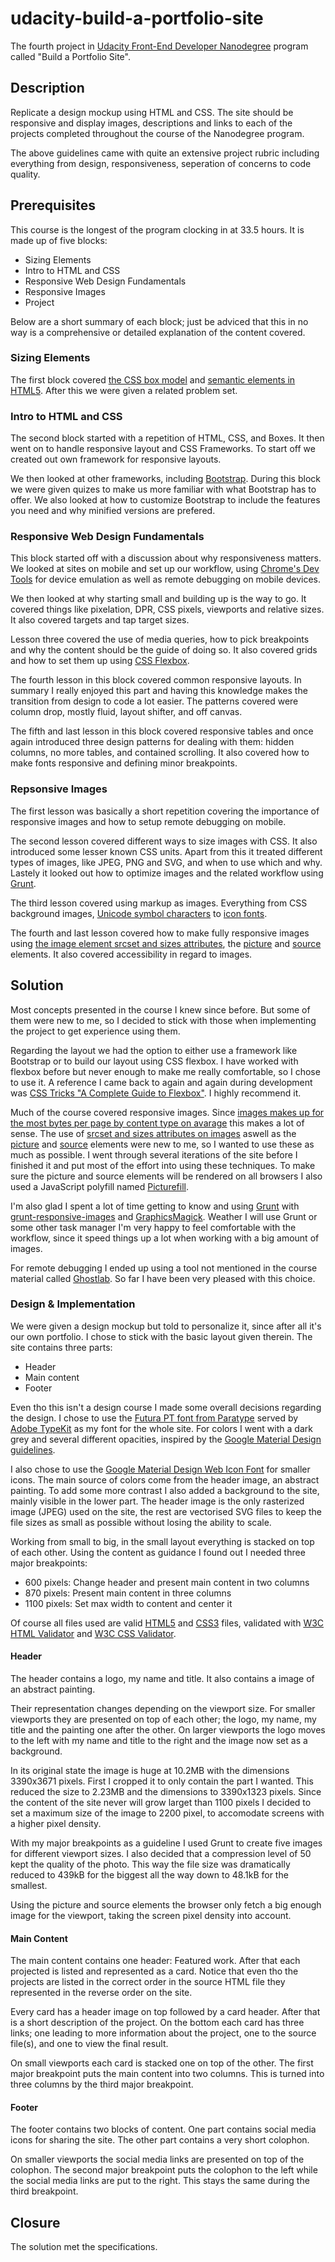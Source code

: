 # udacity-build-a-portfolio-site
The fourth project in [Udacity Front-End Developer Nanodegree](https://www.udacity.com/course/front-end-web-developer-nanodegree--nd001) program called "Build a Portfolio Site".

## Description
Replicate a design mockup using HTML and CSS. The site should be responsive and display images, descriptions and links to each of the projects completed throughout the course of the Nanodegree program.

The above guidelines came with quite an extensive project rubric including everything from design, responsiveness, seperation of concerns to code quality.

## Prerequisites
This course is the longest of the program clocking in at 33.5 hours. It is made up of five blocks:

* Sizing Elements
* Intro to HTML and CSS
* Responsive Web Design Fundamentals
* Responsive Images
* Project

Below are a short summary of each block; just be adviced that this in no way is a comprehensive or detailed explanation of the content covered.

### Sizing Elements
The first block covered [the CSS box model](https://developer.mozilla.org/en-US/docs/Web/CSS/CSS_Box_Model/Introduction_to_the_CSS_box_model) and [semantic elements in HTML5](https://developer.mozilla.org/en-US/docs/Web/Guide/HTML/HTML5). After this we were given a related problem set.

### Intro to HTML and CSS
The second block started with a repetition of HTML, CSS, and Boxes. It then went on to handle responsive layout and CSS Frameworks. To start off we created out own framework for responsive layouts.

We then looked at other frameworks, including [Bootstrap](http://getbootstrap.com/). During this block we were given quizes to make us more familiar with what Bootstrap has to offer. We also looked at how to customize Bootstrap to include the features you need and why minified versions are prefered.

### Responsive Web Design Fundamentals
This block started off with a discussion about why responsiveness matters. We looked at sites on mobile and set up our workflow, using [Chrome's Dev Tools](https://developer.chrome.com/devtools) for device emulation as well as remote debugging on mobile devices.

We then looked at why starting small and building up is the way to go. It covered things like pixelation, DPR, CSS pixels, viewports and relative sizes. It also covered targets and tap target sizes.

Lesson three covered the use of media queries, how to pick breakpoints and why the content should be the guide of doing so. It also covered grids and how to set them up using [CSS Flexbox](https://developer.mozilla.org/en-US/docs/Web/CSS/CSS_Flexible_Box_Layout/Using_CSS_flexible_boxes).

The fourth lesson in this block covered common responsive layouts. In summary I really enjoyed this part and having this knowledge makes the transition from design to code a lot easier. The patterns covered were column drop, mostly fluid, layout shifter, and off canvas.

The fifth and last lesson in this block covered responsive tables and once again introduced three design patterns for dealing with them: hidden columns, no more tables, and contained scrolling. It also covered how to make fonts responsive and defining minor breakpoints.

### Repsonsive Images
The first lesson was basically a short repetition covering the importance of responsive images and how to setup remote debugging on mobile.

The second lesson covered different ways to size images with CSS. It also introduced some lesser known CSS units. Apart from this it treated different types of images, like JPEG, PNG and SVG, and when to use which and why. Lastely it looked out how to optimize images and the related workflow using [Grunt](http://gruntjs.com/).

The third lesson covered using markup as images. Everything from CSS background images, [Unicode symbol characters](http://unicode-table.com/en/#control-character) to [icon fonts](http://weloveiconfonts.com/).

The fourth and last lesson covered how to make fully responsive images using [the image element srcset and sizes attributes](https://developer.mozilla.org/en-US/docs/Web/HTML/Element/img), the [picture](https://developer.mozilla.org/en-US/docs/Web/HTML/Element/picture) and [source](https://developer.mozilla.org/en-US/docs/Web/HTML/Element/source) elements. It also covered accessibility in regard to images.

## Solution
Most concepts presented in the course I knew since before. But some of them were new to me, so I decided to stick with those when implementing the project to get experience using them.

Regarding the layout we had the option to either use a framework like Bootstrap or to build our layout using CSS flexbox. I have worked with flexbox before but never enough to make me really comfortable, so I chose to use it. A reference I came back to again and again during development was [CSS Tricks "A Complete Guide to Flexbox"](https://css-tricks.com/snippets/css/a-guide-to-flexbox/). I highly recommend it.

Much of the course covered responsive images. Since [images makes up for the most bytes per page by content type on avarage](http://mobile.httparchive.org/interesting.php#bytesperpage) this makes a lot of sense. The use of [srcset and sizes attributes on images](https://developer.mozilla.org/en-US/docs/Learn/HTML/Multimedia_and_embedding/Responsive_images#How_do_you_create_responsive_images) aswell as the [picture](https://developer.mozilla.org/en-US/docs/Web/HTML/Element/picture) and [source](https://developer.mozilla.org/en-US/docs/Web/HTML/Element/source) elements were new to me, so I wanted to use these as much as possible. I went through several iterations of the site before I finished it and put most of the effort into using these techniques. To make sure the picture and source elements will be rendered on all browsers I also used a JavaScript polyfill named [Picturefill](http://scottjehl.github.io/picturefill/).

I'm also glad I spent a lot of time getting to know and using [Grunt](http://gruntjs.com/) with [grunt-responsive-images](http://www.andismith.com/grunt-responsive-images/) and [GraphicsMagick](http://www.graphicsmagick.org/). Weather I will use Grunt or some other task manager I'm very happy to feel comfortable with the workflow, since it speed things up a lot when working with a big amount of images.

For remote debugging I ended up using a tool not mentioned in the course material called [Ghostlab](https://www.vanamco.com/ghostlab/). So far I have been very pleased with this choice.

### Design & Implementation
We were given a design mockup but told to personalize it, since after all it's our own portfolio. I chose to stick with the basic layout given therein. The site contains three parts:

* Header
* Main content
* Footer

Even tho this isn't a design course I made some overall decisions regarding the design. I chose to use the [Futura PT font from Paratype](http://www.paratype.com/pstore/fonts/Futura-PT.htm) served by [Adobe TypeKit](https://typekit.com/) as my font for the whole site. For colors I went with a dark grey and several different opacities, inspired by the [Google Material Design guidelines](https://material.google.com/).

I also chose to use the [Google Material Design Web Icon Font](https://design.google.com/icons/) for smaller icons. The main source of colors come from the header image, an abstract painting. To add some more contrast I also added a background to the site, mainly visible in the lower part. The header image is the only rasterized image (JPEG) used on the site, the rest are vectorised SVG files to keep the file sizes as small as possible without losing the ability to scale.

Working from small to big, in the small layout everything is stacked on top of each other. Using the content as guidance I found out I needed three major breakpoints:

* 600 pixels: Change header and present main content in two columns
* 870 pixels: Present main content in three columns
* 1100 pixels: Set max width to content and center it

Of course all files used are valid [HTML5](https://www.w3.org/TR/html5/) and [CSS3](https://www.w3.org/Style/CSS/) files, validated with [W3C HTML Validator](https://validator.w3.org/) and [W3C CSS Validator](https://jigsaw.w3.org/css-validator/).

#### Header
The header contains a logo, my name and title. It also contains a image of an abstract painting.

Their representation changes depending on the viewport size. For smaller viewports they are presented on top of each other; the logo, my name, my title and the painting one after the other. On larger viewports the logo moves to the left with my name and title to the right and the image now set as a background.

In its original state the image is huge at 10.2MB with the dimensions 3390x3671 pixels. First I cropped it to only contain the part I wanted. This reduced the size to 2.23MB and the dimensions to 3390x1323 pixels. Since the content of the site never will grow larget than 1100 pixels I decided to set a maximum size of the image to 2200 pixel, to accomodate screens with a higher pixel density.

With my major breakpoints as a guideline I used Grunt to create five images for different viewport sizes. I also decided that a compression level of 50 kept the quality of the photo. This way the file size was dramatically reduced to 439kB for the biggest all the way down to 48.1kB for the smallest.

Using the picture and source elements the browser only fetch a big enough image for the viewport, taking the screen pixel density into account.

#### Main Content
The main content contains one header: Featured work. After that each projected is listed and represented as a card. Notice that even tho the projects are listed in the correct order in the source HTML file they represented in the reverse order on the site.

Every card has a header image on top followed by a card header. After that is a short description of the project. On the bottom each card has three links; one leading to more information about the project, one to the source file(s), and one to view the final result.

On small viewports each card is stacked one on top of the other. The first major breakpoint puts the main content into two columns. This is turned into three columns by the third major breakpoint.

#### Footer
The footer contains two blocks of content. One part contains social media icons for sharing the site. The other part contains a very short colophon.

On smaller viewports the social media links are presented on top of the colophon. The second major breakpoint puts the colophon to the left while the social media links are put to the right. This stays the same during the third breakpoint.

## Closure
The solution met the specifications.
